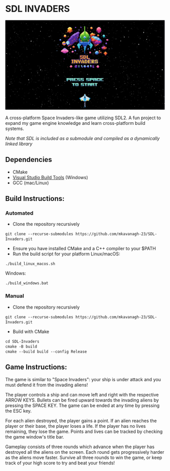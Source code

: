 # SDL INVADERS
![sdl invaders](https://github.com/mkavanagh-23/SDL-Invaders/blob/e50ce30b724bbab0c4b9557e076231643073594f/graphics/screenshot.png)

A cross-platform Space Invaders-like game utilizing SDL2. A fun project to expand my game engine knowledge and learn cross-platform build systems. 

*Note that SDL is included as a submodule and compiled as a dynamically linked library*

## Dependencies

- CMake
- [Visual Studio Build Tools](https://aka.ms/vs/17/release/vs_BuildTools.exe) (Windows)
- GCC (mac/Linux)


## Build Instructions:

### Automated

- Clone the repository recursively
```
git clone --recurse-submodules https://github.com/mkavanagh-23/SDL-Invaders.git
```
- Ensure you have installed CMake and a C++ compiler to your $PATH
- Run the build script for your platform
Linux/macOS:
```
./build_linux_macos.sh
```
Windows:
```
./build_windows.bat
```


### Manual

- Clone the repository recursively
```
git clone --recurse-submodules https://github.com/mkavanagh-23/SDL-Invaders.git
```
- Build with CMake
```
cd SDL-Invaders
cmake -B build
cmake --build build --config Release
```


## Game Instructions:

The game is similar to "Space Invaders": your ship is under attack and you must defend it from the invading aliens!

The player controls a ship and can move left and right with the respective ARROW KEYS. Bullets can be fired upward towards the invading aliens by pressing the SPACE KEY. The game can be ended at any time by pressing the ESC key.

For each alien destroyed, the player gains a point. If an alien reaches the player or their base, the player loses a life. If the player has no lives remaining, they lose the game. Points and lives can be tracked by checking the game window's title bar.

Gameplay consists of three rounds which advance when the player has destroyed all the aliens on the screen. Each round gets progressively harder as the aliens move faster. Survive all three rounds to win the game, or keep track of your high score to try and beat your friends!
